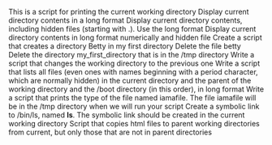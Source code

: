 This is a script for printing the current working directory
Display current directory contents in a long format
Display current directory contents, including hidden files (starting with .). Use the long format
Display current directory contents in long format numerically and hidden file
Create a script that creates a directory
Betty in my first directory
Delete the file betty
Delete the directory my_first_directory that is in the /tmp directory
Write a script that changes the working directory to the previous one
Write a script that lists all files (even ones with names beginning with a period character, which are normally hidden) in the current directory and the parent of the working directory and the /boot directory (in this order), in long format
Write a script that prints the type of the file named iamafile. The file iamafile will be in the /tmp directory when we will run your script
Create a symbolic link to /bin/ls, named __ls__. The symbolic link should be created in the current working directory
Script that copies html files to parent working directories from current, but only those that are not in parent directories
